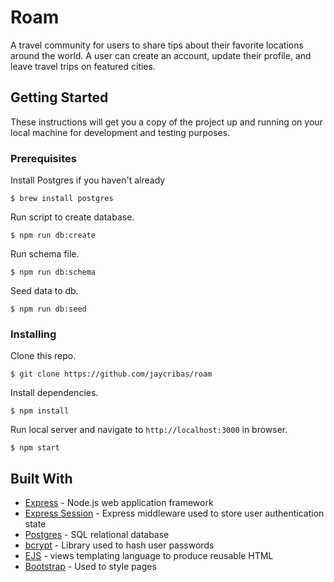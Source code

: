 # Roam

A travel community for users to share tips about their favorite locations around the world. A user can create an account, update their profile, and leave travel trips on featured cities.

## Getting Started

These instructions will get you a copy of the project up and running on your local machine for development and testing purposes.

### Prerequisites

Install Postgres if you haven't already
```
$ brew install postgres
```

Run script to create database.
```
$ npm run db:create
```

Run schema file.
```
$ npm run db:schema
```

Seed data to db.
```
$ npm run db:seed
```

### Installing

Clone this repo.
```
$ git clone https://github.com/jaycribas/roam
```

Install dependencies.
```
$ npm install
```

Run local server and navigate to `http://localhost:3000` in browser.
```
$ npm start
```

## Built With

* [Express](https://expressjs.com/) - Node.js web application framework
* [Express Session](https://github.com/expressjs/session) - Express middleware used to store user authentication state
* [Postgres](https://www.postgresql.org/) - SQL relational database
* [bcrypt](https://github.com/kelektiv/node.bcrypt.js) - Library used to hash user passwords
* [EJS](http://ejs.co/) - views templating language to produce reusable HTML
* [Bootstrap](https://getbootstrap.com/) - Used to style pages
